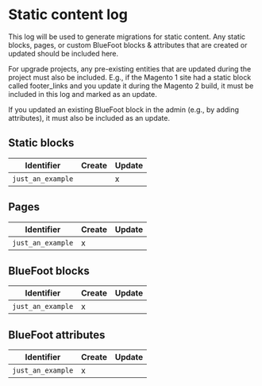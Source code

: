 # Static content log

This log will be used to generate migrations for static content. Any static blocks, pages, or custom BlueFoot blocks & attributes that are created or updated should be included here.

For upgrade projects, any pre-existing entities that are updated during
the project must also be included. E.g., if the Magento 1 site had a static
block called footer_links and you update it during the Magento 2 build, it must
be included in this log and marked as an update.

If you updated an existing BlueFoot block in the admin (e.g., by adding attributes), it must also be included as an update.


## Static blocks

Identifier | Create | Update
---------- | ------ | ------
`just_an_example` | | x

## Pages

Identifier         | Create | Update
------------------ | ------ | ------
`just_an_example` | x | 

## BlueFoot blocks

Identifier         | Create | Update
------------------ | ------ | ------
`just_an_example` | x | 

## BlueFoot attributes

Identifier         | Create | Update
------------------ | ------ | ------
`just_an_example` | x | 